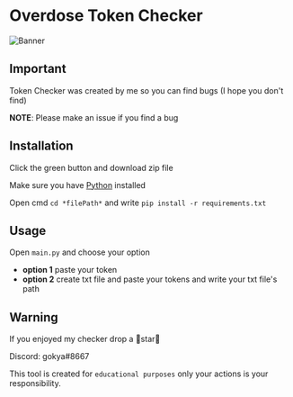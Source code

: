 # Overdose Token Checker

![Banner](https://i.hizliresim.com/8qrjx3v.png)

    
## Important

Token Checker was created by me so you can find bugs (I hope you don't find)

**NOTE**: Please make an issue if you find a bug


## Installation

Click the green button and download zip file

Make sure you have [Python](https://www.python.org) installed

Open cmd `cd *filePath*` and write `pip install -r requirements.txt`
  
## Usage

Open `main.py` and choose your option

- **option 1** paste your token
- **option 2** create txt file and paste your tokens and write your txt file's path

## Warning

If you enjoyed my checker drop a 🌟star🌟

Discord: gokya#8667

This tool is created for `educational purposes` only your actions is your responsibility.

  
